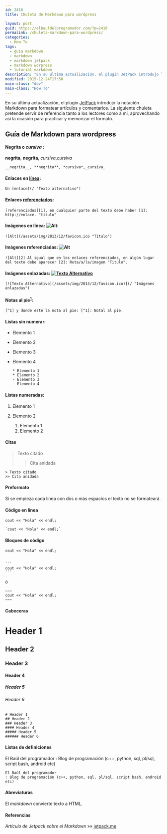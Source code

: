 ```yaml
---
id: 2416
title: Chuleta de Markdown para wordpress

layout: post
guid: https://elbauldelprogramador.com/?p=2416
permalink: /chuleta-markdown-para-wordpress/
categories:
  - How To
tags:
  - guía markdown
  - markdown
  - markdown jetpack
  - markdown worpress
  - tutorial markdown
description: "En su última actualización, el plugin JetPack introdujo la notación Markdown para formatear artículos y comentarios. La siguiente chuleta pretende servir de referencia tanto a los lectores como a mi, aprovechando así la ocasión para practicar y memorizar el formato."
modified: 2015-12-24T17:50
main-class: "dev"
main-class: "How To"
---
```

En su última actualización, el plugin [JetPack][1] introdujo la notación Markdown para formatear artículos y comentarios. La siguiente chuleta pretende servir de referencia tanto a los lectores como a mi, aprovechando así la ocasión para practicar y memorizar el formato.

<!--ad-->

## Guía de Markdown para wordpress

#### **Negrita** o *cursiva* :

**negrita**, **negrita**, *cursiva*,*cursiva*

    __negrita__, **negrita**, *cursiva*,_cursiva_


#### Enlaces en [línea][2]:

    Un [enlace](/ "Texto alternativo")


#### Enlaces [referenciados][1]:

    [referenciados][1], en cualquier parte del texto debe haber [1]: http://enlace. "titulo"


#### Imágenes en línea: ![Alt][3]:

    ![Alt](/assets/img/2013/12/favicon.ico "Título")


#### Imágenes referenciadas: ![Alt][3]

    ![Alt][2] Al igual que en los enlaces referenciados, en algún lugar del texto debe aparecer [2]: Ruta/a/la/imagen "Titulo".


#### Imágenes enlazadas: [![Texto Alternativo][4]][5]

    [![Texto Alternativo](/assets/img/2013/12/favicon.ico)](/ "Imágenes enlazadas")


#### Notas al pie<sup id="fnref-2416-1"><a href="#fn-2416-1" rel="footnote">1</a></sup>:

    [^1] y donde esté la nota al pie: [^1]: Notal al pie.


#### Listas sin numerar:

  * Elemento 1
  * Elemento 2
  * Elemento 3
  * Elemento 4

        * Elemento 1
        * Elemento 2
        - Elemento 3
        - Elemento 4


#### Listas numeradas:

  1. Elemento 1
  2. Elemento 2

        1. Elemento 1
        2. Elemento 2


#### Citas

> Texto citado
>
> > Cita anidada

    > Texto citado
    >> Cita anidada


#### Preformato

Si se empieza cada línea con dos o más espacios el texto no se formateará.

#### Código en línea

`cout << "Hola" << endl;`

    `cout << "Hola" << endl;`


#### Bloques de código

    cout << "Hola" << endl;


    ```
    cout << "Hola" << endl;
    ```


ó

    ~~~
    cout << "Hola" << endl;
    ~~~


#### Cabeceras

# Header 1

## Header 2

### Header 3

#### Header 4

##### Header 5

###### Header 6

    # Header 1
    ## Header 2
    ### Header 3
    #### Header 4
    ##### Header 5
    ###### Header 6


#### Listas de definiciones

El Baúl del programador
:   Blog de programación (c++, python, sql, pl/sql, script bash, android etc)

    El Baúl del programador
    : Blog de programación (c++, python, sql, pl/sql, script bash, android etc)


#### Abreviaturas

El *markdown* convierte texto a HTML.

#### Referencias

*Artículo de Jetpack sobre el Markdown* »» <a href="http://jetpack.me/support/markdown/" target="_blank">jetpack.me</a>

[1]: http://jetpack.me/support/markdown/ "Artículo de Jetpack sobre el Markdown"
[2]: / "Texto alternativo"
[3]: /assets/img/2013/12/favicon.ico "Título"
[4]: /assets/img/2013/12/favicon.ico
[5]: / "Imágenes enlazadas"
